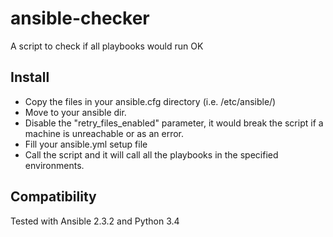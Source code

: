# ansible-checker
A script to check if all playbooks would run OK

## Install

* Copy the files in your ansible.cfg directory (i.e. /etc/ansible/)
* Move to your ansible dir.
* Disable the "retry\_files\_enabled" parameter, it would break the script if a machine is unreachable or as an error.
* Fill your ansible.yml setup file
* Call the script and it will call all the playbooks in the specified environments.


## Compatibility

Tested with Ansible 2.3.2 and Python 3.4
